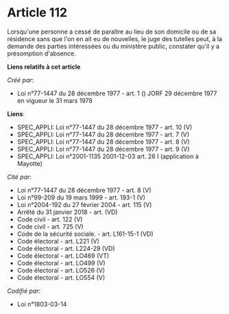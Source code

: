 # Article 112

Lorsqu'une personne a cessé de paraître au lieu de son domicile ou de sa résidence sans que l'on en ait eu de nouvelles, le
juge des tutelles peut, à la demande des parties intéressées ou du ministère public, constater qu'il y a présomption
d'absence.

**Liens relatifs à cet article**

_Créé par_:

  - Loi n°77-1447 du 28 décembre 1977 - art. 1 () JORF 29 décembre 1977 en vigueur le 31 mars 1978

**Liens**:

  - SPEC_APPLI: Loi n°77-1447 du 28 décembre 1977 - art. 10 (V)
  - SPEC_APPLI: Loi n°77-1447 du 28 décembre 1977 - art. 7 (V)
  - SPEC_APPLI: Loi n°77-1447 du 28 décembre 1977 - art. 8 (V)
  - SPEC_APPLI: Loi n°77-1447 du 28 décembre 1977 - art. 9 (V)
  - SPEC_APPLI: Loi n°2001-1135 2001-12-03 art. 26 I (application à Mayotte)

_Cité par_:

  - Loi n°77-1447 du 28 décembre 1977 - art. 8 (V)
  - Loi n°99-209 du 19 mars 1999 - art. 193-1 (V)
  - Loi n°2004-192 du 27 février 2004 - art. 115 (V)
  - Arrêté du 31 janvier 2018 - art. (VD)
  - Code civil - art. 122 (V)
  - Code civil - art. 725 (V)
  - Code de la sécurité sociale. - art. L161-15-1 (VD)
  - Code électoral - art. L221 (V)
  - Code électoral - art. L224-29 (VD)
  - Code électoral - art. LO469 (VT)
  - Code électoral - art. LO499 (V)
  - Code électoral - art. LO526 (V)
  - Code électoral - art. LO554 (V)

_Codifié par_:

  - Loi n°1803-03-14
